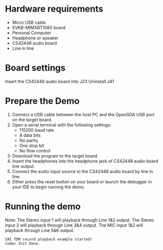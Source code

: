 Hardware requirements
=====================
- Micro USB cable
- EVKB-MIMXRT1060 board
- Personal Computer
- Headphone or speaker
- CS42448 audio board
- Line in line

Board settings
============
Insert the CS42448 audio board into J23
Uninstall J41

Prepare the Demo
===============
1.  Connect a USB cable between the host PC and the OpenSDA USB port on the target board.
2.  Open a serial terminal with the following settings:
    - 115200 baud rate
    - 8 data bits
    - No parity
    - One stop bit
    - No flow control
3.  Download the program to the target board.
4.  Insert the headphones into the headphone jack of CS42448 audio board line output.
5.  Connect the audio input source to the CS42448 audio board by line in line.
6.  Either press the reset button on your board or launch the debugger in your IDE to begin running the demo.

Running the demo
===============
Note:
The Stereo input 1 will playback through Line 1&2 output.
The Stereo input 2 will playback through Line 3&4 output.
The MIC input 1&2 will playback through Line 5&6 output.

~~~~~~~~~~~~~~~~~~~
SAI TDM record playback example started!
Codec Init Done.
~~~~~~~~~~~~~~~~~~~
